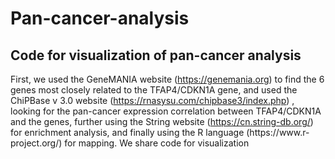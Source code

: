 # Pan-cancer-analysis
## Code for visualization of pan-cancer analysis
First, we used the GeneMANIA website (https://genemania.org) to find the 6 genes most closely related to the TFAP4/CDKN1A gene, and used the ChiPBase v 3.0 website (https://rnasysu.com/chipbase3/index.php) , looking for the pan-cancer expression correlation between TFAP4/CDKN1A and the genes, further using the String website (https://cn.string-db.org/) for enrichment analysis, and finally using the R language (https://www.r- project.org/) for mapping. We share code for visualization
